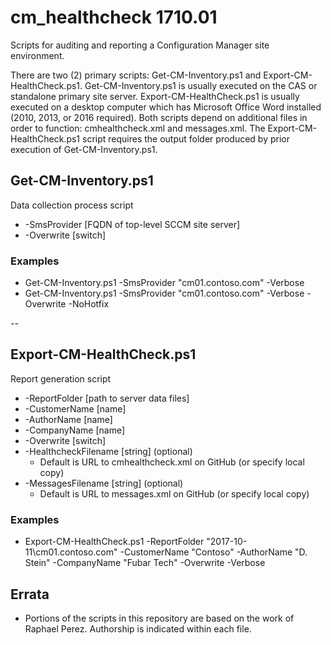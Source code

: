 # cm_healthcheck 1710.01
Scripts for auditing and reporting a Configuration Manager site environment.

There are two (2) primary scripts: Get-CM-Inventory.ps1 and Export-CM-HealthCheck.ps1.  Get-CM-Inventory.ps1 is usually executed on the CAS or standalone primary site server.  Export-CM-HealthCheck.ps1 is usually executed on a desktop computer which has Microsoft Office Word installed (2010, 2013, or 2016 required).  Both scripts depend on additional files in order to function: cmhealthcheck.xml and messages.xml.  The Export-CM-HealthCheck.ps1 script requires the output folder produced by prior execution of Get-CM-Inventory.ps1.

## Get-CM-Inventory.ps1

Data collection process script

* -SmsProvider [FQDN of top-level SCCM site server]
* -Overwrite [switch]

### Examples

* Get-CM-Inventory.ps1 -SmsProvider "cm01.contoso.com" -Verbose
* Get-CM-Inventory.ps1 -SmsProvider "cm01.contoso.com" -Verbose -Overwrite -NoHotfix

--
## Export-CM-HealthCheck.ps1

Report generation script

* -ReportFolder [path to server data files]
* -CustomerName [name]
* -AuthorName [name]
* -CompanyName [name]
* -Overwrite [switch]
* -HealthcheckFilename [string] (optional)
  * Default is URL to cmhealthcheck.xml on GitHub (or specify local copy)
* -MessagesFilename [string] (optional)
  * Default is URL to messages.xml on GitHub (or specify local copy)

### Examples

* Export-CM-HealthCheck.ps1 -ReportFolder "2017-10-11\cm01.contoso.com" -CustomerName "Contoso" -AuthorName "D. Stein" -CompanyName "Fubar Tech" -Overwrite -Verbose

## Errata

* Portions of the scripts in this repository are based on the work of Raphael Perez.  Authorship is indicated within each file.
